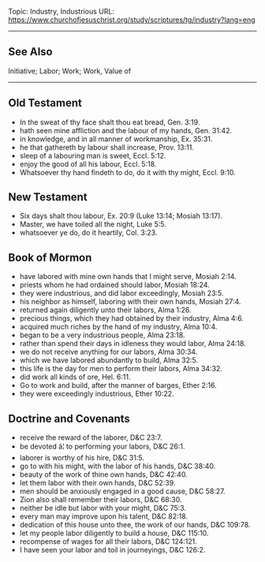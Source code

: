 Topic: Industry, Industrious
URL: https://www.churchofjesuschrist.org/study/scriptures/tg/industry?lang=eng

---

## See Also

Initiative; Labor; Work; Work, Value of

---

## Old Testament

- In the sweat of thy face shalt thou eat bread, Gen. 3:19.
- hath seen mine affliction and the labour of my hands, Gen. 31:42.
- in knowledge, and in all manner of workmanship, Ex. 35:31.
- he that gathereth by labour shall increase, Prov. 13:11.
- sleep of a labouring man is sweet, Eccl. 5:12.
- enjoy the good of all his labour, Eccl. 5:18.
- Whatsoever thy hand findeth to do, do it with thy might, Eccl. 9:10.

## New Testament

- Six days shalt thou labour, Ex. 20:9 (Luke 13:14; Mosiah 13:17).
- Master, we have toiled all the night, Luke 5:5.
- whatsoever ye do, do it heartily, Col. 3:23.

## Book of Mormon

- have labored with mine own hands that I might serve, Mosiah 2:14.
- priests whom he had ordained should labor, Mosiah 18:24.
- they were industrious, and did labor exceedingly, Mosiah 23:5.
- his neighbor as himself, laboring with their own hands, Mosiah 27:4.
- returned again diligently unto their labors, Alma 1:26.
- precious things, which they had obtained by their industry, Alma 4:6.
- acquired much riches by the hand of my industry, Alma 10:4.
- began to be a very industrious people, Alma 23:18.
- rather than spend their days in idleness they would labor, Alma 24:18.
- we do not receive anything for our labors, Alma 30:34.
- which we have labored abundantly to build, Alma 32:5.
- this life is the day for men to perform their labors, Alma 34:32.
- did work all kinds of ore, Hel. 6:11.
- Go to work and build, after the manner of barges, Ether 2:16.
- they were exceedingly industrious, Ether 10:22.

## Doctrine and Covenants

- receive the reward of the laborer, D&C 23:7.
- be devoted â¦ to performing your labors, D&C 26:1.
- laborer is worthy of his hire, D&C 31:5.
- go to with his might, with the labor of his hands, D&C 38:40.
- beauty of the work of thine own hands, D&C 42:40.
- let them labor with their own hands, D&C 52:39.
- men should be anxiously engaged in a good cause, D&C 58:27.
- Zion also shall remember their labors, D&C 68:30.
- neither be idle but labor with your might, D&C 75:3.
- every man may improve upon his talent, D&C 82:18.
- dedication of this house unto thee, the work of our hands, D&C 109:78.
- let my people labor diligently to build a house, D&C 115:10.
- recompense of wages for all their labors, D&C 124:121.
- I have seen your labor and toil in journeyings, D&C 126:2.

